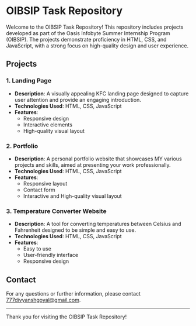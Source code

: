 # OIBSIP Task Repository

Welcome to the OIBSIP Task Repository! This repository includes projects developed as part of the Oasis Infobyte Summer Internship Program (OIBSIP). The projects demonstrate proficiency in HTML, CSS, and JavaScript, with a strong focus on high-quality design and user experience.

## Projects

### 1. Landing Page

- **Description**: A visually appealing KFC landing page designed to capture user attention and provide an engaging introduction.
- **Technologies Used**: HTML, CSS, JavaScript
- **Features**:
  - Responsive design
  - Interactive elements
  - High-quality visual layout

### 2. Portfolio

- **Description**: A personal portfolio website that showcases MY various projects and skills, aimed at presenting your work professionally.
- **Technologies Used**: HTML, CSS, JavaScript
- **Features**:
  - Responsive layout
  - Contact form
  - Interactive and High-quality visual layout

### 3. Temperature Converter Website

- **Description**: A tool for converting temperatures between Celsius and Fahrenheit designed to be simple and easy to use.
- **Technologies Used**: HTML, CSS, JavaScript
- **Features**:
  - Easy to use
  - User-friendly interface
  - Responsive design

## Contact

For any questions or further information, please contact [777divyanshgoyal@gmail.com](mailto:777divyanshgoyal@gmail.com).

---

Thank you for visiting the OIBSIP Task Repository!